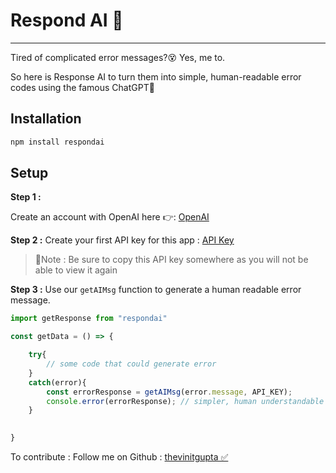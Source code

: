 # Respond AI 💪
<hr/>

Tired of complicated error messages?😵 Yes, me to.

So here is Response AI to turn them into simple, human-readable error codes using the famous ChatGPT🤖

## Installation

```bash
npm install respondai
```

## Setup

**Step 1 :**

Create an account with OpenAI here 👉: [OpenAI](https://openai.com)

**Step 2 :**
Create your first API key for this app : [API Key](https://platform.openai.com/account/api-keys)

> 🚨Note : Be sure to copy this API key somewhere as you will not be able to view it again

**Step 3 :**
Use our ```getAIMsg``` function to generate a human readable error message.

```javascript
import getResponse from "respondai"

const getData = () => {

    try{
        // some code that could generate error
    }
    catch(error){
        const errorResponse = getAIMsg(error.message, API_KEY);
        console.error(errorResponse); // simpler, human understandable error message
    }

    
}

```

To contribute : 
Follow me on Github : [thevinitgupta ✅](https://github.com/thevinitgupta)
